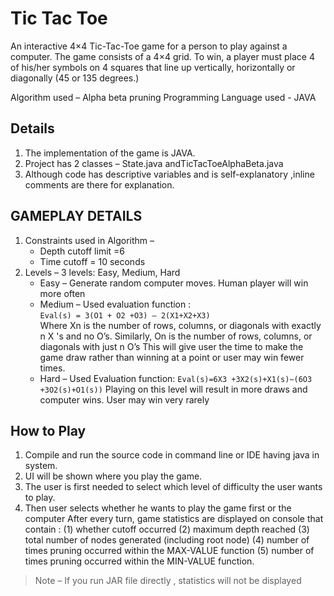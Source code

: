 # Tic Tac Toe 
An interactive 4×4 Tic-Tac-Toe game for a person to play against a computer. The game consists of a 4×4 grid. To win, a player must place 4 of his/her symbols on 4 squares that line up vertically, horizontally or diagonally (45 or 135 degrees.)

Algorithm used – Alpha beta pruning
Programming Language used - JAVA

## Details

1. The implementation of the game is JAVA.
2. Project has 2 classes – State.java andTicTacToeAlphaBeta.java
3. Although code has descriptive variables and is self-explanatory ,inline comments are there for explanation.

## GAMEPLAY DETAILS

1. Constraints used in Algorithm –
    - Depth cutoff limit =6
    - Time cutoff = 10 seconds
2. Levels – 3 levels: Easy, Medium, Hard
    - Easy – Generate random computer moves. Human player will win more often
    - Medium – Used evaluation function :     
	 `Eval(s) = 3(O1 + O2 +O3) – 2(X1+X2+X3)`	 
    Where Xn is the number of rows, columns, or diagonals with exactly n X 's and no O’s. Similarly, On is the number of rows, columns, or diagonals with just n O’s
    This will give user the time to make the game draw rather than winning at a point or user may win fewer times.
    - Hard – Used Evaluation function:
     `Eval(s)=6X3 +3X2(s)+X1(s)−(6O3 +3O2(s)+O1(s))`
    Playing on this level will result in more draws and computer wins. User may win very rarely

## How to Play

1. Compile and run the source code in command line or IDE having java in system.
2. UI will be shown where you play the game.
3. The user is first needed to select which level of difficulty the user wants to play.
4. Then user selects whether he wants to play the game first or the computer
After every turn, game statistics are displayed on console that contain :
(1) whether cutoff occurred
(2) maximum depth reached
(3) total number of nodes generated (including root node)
(4) number of times pruning occurred within the MAX-VALUE function
(5) number of times pruning occurred within the MIN-VALUE function.
> Note – If you run JAR file directly , statistics will not be displayed

